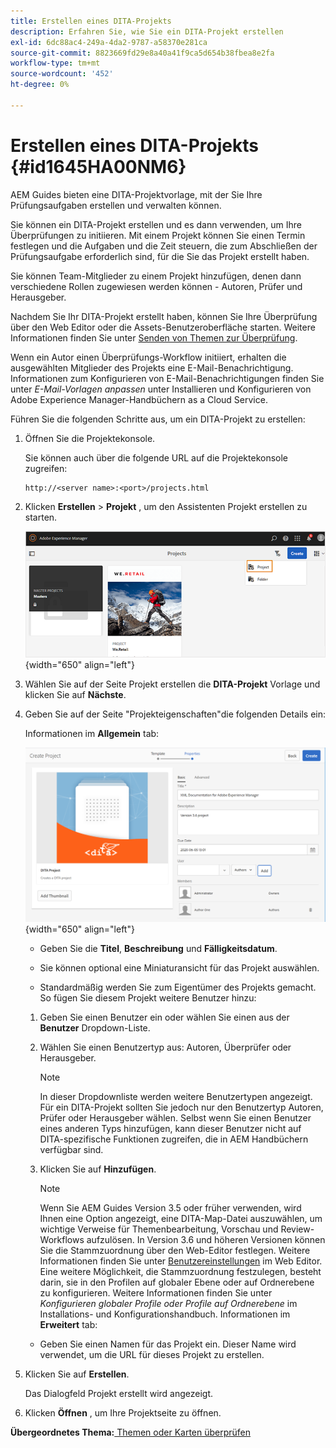 ```yaml
---
title: Erstellen eines DITA-Projekts
description: Erfahren Sie, wie Sie ein DITA-Projekt erstellen
exl-id: 6dc88ac4-249a-4da2-9787-a58370e281ca
source-git-commit: 8823669fd29e8a40a41f9ca5d654b38fbea8e2fa
workflow-type: tm+mt
source-wordcount: '452'
ht-degree: 0%

---
```


# Erstellen eines DITA-Projekts {#id1645HA00NM6}

AEM Guides bieten eine DITA-Projektvorlage, mit der Sie Ihre Prüfungsaufgaben erstellen und verwalten können.

Sie können ein DITA-Projekt erstellen und es dann verwenden, um Ihre Überprüfungen zu initiieren. Mit einem Projekt können Sie einen Termin festlegen und die Aufgaben und die Zeit steuern, die zum Abschließen der Prüfungsaufgabe erforderlich sind, für die Sie das Projekt erstellt haben.

Sie können Team-Mitglieder zu einem Projekt hinzufügen, denen dann verschiedene Rollen zugewiesen werden können - Autoren, Prüfer und Herausgeber.

Nachdem Sie Ihr DITA-Projekt erstellt haben, können Sie Ihre Überprüfung über den Web Editor oder die Assets-Benutzeroberfläche starten. Weitere Informationen finden Sie unter [Senden von Themen zur Überprüfung](review-send-topics-for-review.md#).

Wenn ein Autor einen Überprüfungs-Workflow initiiert, erhalten die ausgewählten Mitglieder des Projekts eine E-Mail-Benachrichtigung. Informationen zum Konfigurieren von E-Mail-Benachrichtigungen finden Sie unter *E-Mail-Vorlagen anpassen* unter Installieren und Konfigurieren von Adobe Experience Manager-Handbüchern as a Cloud Service.

Führen Sie die folgenden Schritte aus, um ein DITA-Projekt zu erstellen:

1. Öffnen Sie die Projektekonsole.

   Sie können auch über die folgende URL auf die Projektekonsole zugreifen:

   ```http
   http://<server name>:<port>/projects.html
   ```

1. Klicken **Erstellen** \> **Projekt** , um den Assistenten Projekt erstellen zu starten.

   ![](images/project-console-63.png){width="650" align="left"}

1. Wählen Sie auf der Seite Projekt erstellen die **DITA-Projekt** Vorlage und klicken Sie auf **Nächste**.

1. Geben Sie auf der Seite &quot;Projekteigenschaften&quot;die folgenden Details ein:

   Informationen im **Allgemein** tab:

   ![](images/create-project.png){width="650" align="left"}

   - Geben Sie die **Titel**, **Beschreibung** und **Fälligkeitsdatum**.

   - Sie können optional eine Miniaturansicht für das Projekt auswählen.

   - Standardmäßig werden Sie zum Eigentümer des Projekts gemacht. So fügen Sie diesem Projekt weitere Benutzer hinzu:
   1. Geben Sie einen Benutzer ein oder wählen Sie einen aus der **Benutzer** Dropdown-Liste.

   1. Wählen Sie einen Benutzertyp aus: Autoren, Überprüfer oder Herausgeber.

      >[!NOTE]
      >
      >In dieser Dropdownliste werden weitere Benutzertypen angezeigt. Für ein DITA-Projekt sollten Sie jedoch nur den Benutzertyp Autoren, Prüfer oder Herausgeber wählen. Selbst wenn Sie einen Benutzer eines anderen Typs hinzufügen, kann dieser Benutzer nicht auf DITA-spezifische Funktionen zugreifen, die in AEM Handbüchern verfügbar sind.

   1. Klicken Sie auf **Hinzufügen**.

      >[!NOTE]
      >
      >Wenn Sie AEM Guides Version 3.5 oder früher verwenden, wird Ihnen eine Option angezeigt, eine DITA-Map-Datei auszuwählen, um wichtige Verweise für Themenbearbeitung, Vorschau und Review-Workflows aufzulösen. In Version 3.6 und höheren Versionen können Sie die Stammzuordnung über den Web-Editor festlegen. Weitere Informationen finden Sie unter [Benutzereinstellungen](web-editor-features.md#id2087G0P40SB) im Web Editor. Eine weitere Möglichkeit, die Stammzuordnung festzulegen, besteht darin, sie in den Profilen auf globaler Ebene oder auf Ordnerebene zu konfigurieren. Weitere Informationen finden Sie unter *Konfigurieren globaler Profile oder Profile auf Ordnerebene* im Installations- und Konfigurationshandbuch.
   Informationen im **Erweitert** tab:

   - Geben Sie einen Namen für das Projekt ein. Dieser Name wird verwendet, um die URL für dieses Projekt zu erstellen.



1. Klicken Sie auf **Erstellen**.

   Das Dialogfeld Projekt erstellt wird angezeigt.

1. Klicken **Öffnen** , um Ihre Projektseite zu öffnen.


**Übergeordnetes Thema:**[ Themen oder Karten überprüfen](review.md)
